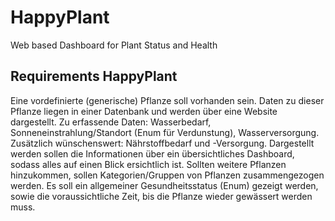 # HappyPlant
Web based Dashboard for Plant Status and Health 

## Requirements HappyPlant

Eine vordefinierte (generische) Pflanze soll vorhanden sein. 
Daten zu dieser Pflanze liegen in einer Datenbank und werden über eine Website dargestellt.
Zu erfassende Daten: Wasserbedarf, Sonneneinstrahlung/Standort (Enum für Verdunstung), Wasserversorgung. Zusätzlich wünschenswert: Nährstoffbedarf und -Versorgung.
Dargestellt werden sollen die Informationen über ein übersichtliches Dashboard, sodass alles auf einen Blick ersichtlich ist. Sollten weitere Pflanzen hinzukommen, sollen Kategorien/Gruppen von Pflanzen zusammengezogen werden. Es soll ein allgemeiner Gesundheitsstatus (Enum) gezeigt werden, sowie die voraussichtliche Zeit, bis die Pflanze wieder gewässert werden muss.
